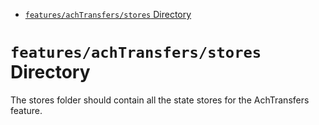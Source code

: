 <!-- START doctoc generated TOC please keep comment here to allow auto update -->
<!-- DON'T EDIT THIS SECTION, INSTEAD RE-RUN doctoc TO UPDATE -->

- [`features/achTransfers/stores` Directory](#featuresachtransfersstores-directory)

<!-- END doctoc generated TOC please keep comment here to allow auto update -->

# `features/achTransfers/stores` Directory

The stores folder should contain all the state stores for the AchTransfers feature.
